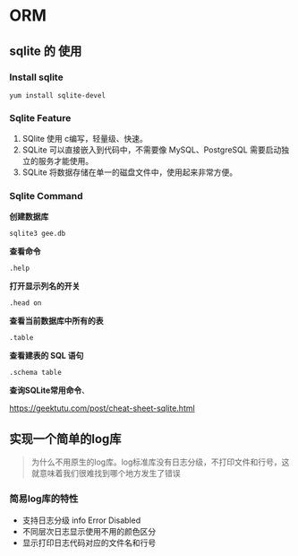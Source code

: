 # ORM

## sqlite 的 使用
### Install sqlite
```shell
yum install sqlite-devel
```

### Sqlite Feature

1. SQlite 使用 c编写，轻量级、快速。
2. SQLite 可以直接嵌入到代码中，不需要像 MySQL、PostgreSQL 需要启动独立的服务才能使用。
3. SQLite 将数据存储在单一的磁盘文件中，使用起来非常方便。



### Sqlite Command

**创建数据库**
```shell
sqlite3 gee.db
```

**查看命令**

```shell
.help
```

**打开显示列名的开关**
```shell
.head on
```

**查看当前数据库中所有的表**
```shell
.table
```

**查看建表的 SQL 语句**
```shell
.schema table
```

**查询SQLite常用命令**、

https://geektutu.com/post/cheat-sheet-sqlite.html

## 实现一个简单的log库
> 为什么不用原生的log库。log标准库没有日志分级，不打印文件和行号，这就意味着我们很难找到哪个地方发生了错误

### 简易log库的特性
+ 支持日志分级 info Error Disabled
+ 不同层次日志显示使用不用的颜色区分
+ 显示打印日志代码对应的文件名和行号